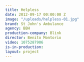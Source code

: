 ```yaml
---
title: Helpless
date: 2012-09-17 00:00:00 Z
image: "/uploads/helpless-01.jpg"
brand: St John's Ambulance
agency: BBH
production-company: Blink
director: Benito Montorio
video: 1075287906
is-in-production: 
layout: project
---
```


